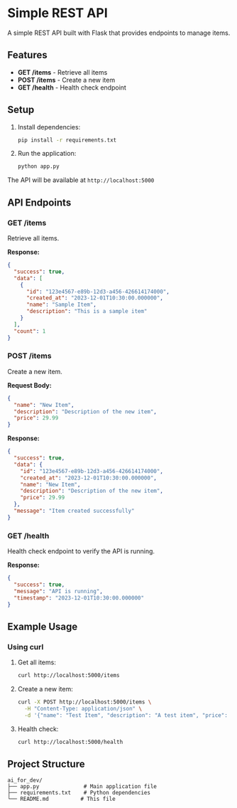 # Simple REST API

A simple REST API built with Flask that provides endpoints to manage items.

## Features

- **GET /items** - Retrieve all items
- **POST /items** - Create a new item
- **GET /health** - Health check endpoint

## Setup

1. Install dependencies:

   ```bash
   pip install -r requirements.txt
   ```

2. Run the application:
   ```bash
   python app.py
   ```

The API will be available at `http://localhost:5000`

## API Endpoints

### GET /items

Retrieve all items.

**Response:**

```json
{
  "success": true,
  "data": [
    {
      "id": "123e4567-e89b-12d3-a456-426614174000",
      "created_at": "2023-12-01T10:30:00.000000",
      "name": "Sample Item",
      "description": "This is a sample item"
    }
  ],
  "count": 1
}
```

### POST /items

Create a new item.

**Request Body:**

```json
{
  "name": "New Item",
  "description": "Description of the new item",
  "price": 29.99
}
```

**Response:**

```json
{
  "success": true,
  "data": {
    "id": "123e4567-e89b-12d3-a456-426614174000",
    "created_at": "2023-12-01T10:30:00.000000",
    "name": "New Item",
    "description": "Description of the new item",
    "price": 29.99
  },
  "message": "Item created successfully"
}
```

### GET /health

Health check endpoint to verify the API is running.

**Response:**

```json
{
  "success": true,
  "message": "API is running",
  "timestamp": "2023-12-01T10:30:00.000000"
}
```

## Example Usage

### Using curl

1. Get all items:

   ```bash
   curl http://localhost:5000/items
   ```

2. Create a new item:

   ```bash
   curl -X POST http://localhost:5000/items \
     -H "Content-Type: application/json" \
     -d '{"name": "Test Item", "description": "A test item", "price": 19.99}'
   ```

3. Health check:
   ```bash
   curl http://localhost:5000/health
   ```

## Project Structure

```
ai_for_dev/
├── app.py              # Main application file
├── requirements.txt    # Python dependencies
└── README.md          # This file
```

